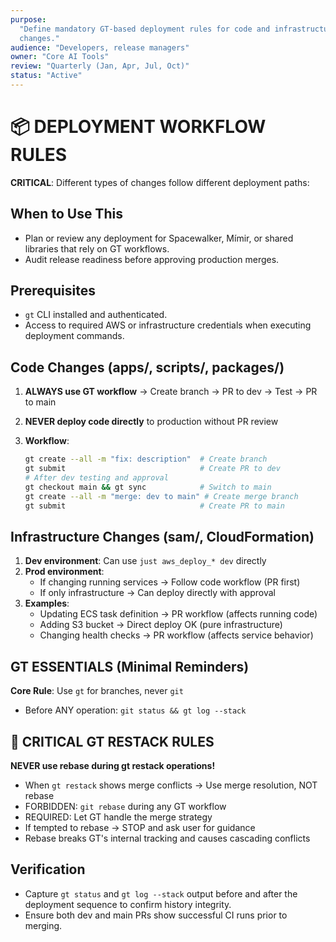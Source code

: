 ```yaml
---
purpose:
  "Define mandatory GT-based deployment rules for code and infrastructure
  changes."
audience: "Developers, release managers"
owner: "Core AI Tools"
review: "Quarterly (Jan, Apr, Jul, Oct)"
status: "Active"
---
```


# 📦 DEPLOYMENT WORKFLOW RULES

**CRITICAL**: Different types of changes follow different deployment paths:

## When to Use This

- Plan or review any deployment for Spacewalker, Mímir, or shared libraries that
  rely on GT workflows.
- Audit release readiness before approving production merges.

## Prerequisites

- `gt` CLI installed and authenticated.
- Access to required AWS or infrastructure credentials when executing deployment
  commands.

## Code Changes (apps/, scripts/, packages/)

1. **ALWAYS use GT workflow** → Create branch → PR to dev → Test → PR to main
2. **NEVER deploy code directly** to production without PR review
3. **Workflow**:

   ```bash
   gt create --all -m "fix: description"  # Create branch
   gt submit                              # Create PR to dev
   # After dev testing and approval
   gt checkout main && gt sync            # Switch to main
   gt create --all -m "merge: dev to main" # Create merge branch
   gt submit                              # Create PR to main
   ```

## Infrastructure Changes (sam/, CloudFormation)

1. **Dev environment**: Can use `just aws_deploy_* dev` directly
2. **Prod environment**:
   - If changing running services → Follow code workflow (PR first)
   - If only infrastructure → Can deploy directly with approval
3. **Examples**:
   - Updating ECS task definition → PR workflow (affects running code)
   - Adding S3 bucket → Direct deploy OK (pure infrastructure)
   - Changing health checks → PR workflow (affects service behavior)

## GT ESSENTIALS (Minimal Reminders)

**Core Rule**: Use `gt` for branches, never `git`

- Before ANY operation: `git status && gt log --stack`

## 🚨 CRITICAL GT RESTACK RULES

**NEVER use rebase during gt restack operations!**

- When `gt restack` shows merge conflicts → Use merge resolution, NOT rebase
- FORBIDDEN: `git rebase` during any GT workflow
- REQUIRED: Let GT handle the merge strategy
- If tempted to rebase → STOP and ask user for guidance
- Rebase breaks GT's internal tracking and causes cascading conflicts

## Verification

- Capture `gt status` and `gt log --stack` output before and after the
  deployment sequence to confirm history integrity.
- Ensure both dev and main PRs show successful CI runs prior to merging.
